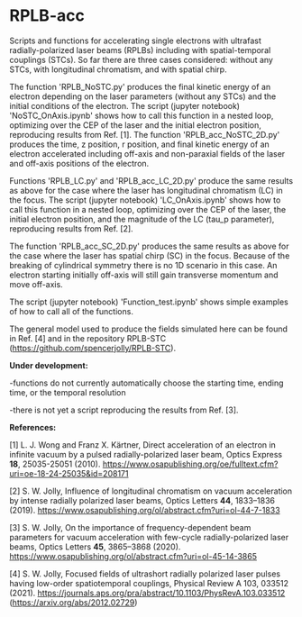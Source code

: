 # RPLB-acc
Scripts and functions for accelerating single electrons with ultrafast radially-polarized laser beams (RPLBs) including with spatial-temporal couplings (STCs). So far there are three cases considered: without any STCs, with longitudinal chromatism, and with spatial chirp.

The function 'RPLB_NoSTC.py' produces the final kinetic energy of an electron depending on the laser parameters (without any STCs) and the initial conditions of the electron. The script (jupyter notebook) 'NoSTC_OnAxis.ipynb' shows how to call this function in a nested loop, optimizing over the CEP of the laser and the initial electron position, reproducing results from Ref. [1]. The function 'RPLB_acc_NoSTC_2D.py' produces the time, z position, r position, and final kinetic energy of an electron accelerated including off-axis and non-paraxial fields of the laser and off-axis positions of the electron.

Functions 'RPLB_LC.py' and 'RPLB_acc_LC_2D.py' produce the same results as above for the case where the laser has longitudinal chromatism (LC) in the focus. The script (jupyter notebook) 'LC_OnAxis.ipynb' shows how to call this function in a nested loop, optimizing over the CEP of the laser, the initial electron position, and the magnitude of the LC (tau_p parameter), reproducing results from Ref. [2].

The function 'RPLB_acc_SC_2D.py' produces the same results as above for the case where the laser has spatial chirp (SC) in the focus. Because of the breaking of cylindrical symmetry there is no 1D scenario in this case. An electron starting initially off-axis will still gain transverse momentum and move off-axis.

The script (jupyter notebook) 'Function_test.ipynb' shows simple examples of how to call all of the functions.

The general model used to produce the fields simulated here can be found in Ref. [4] and in the repository RPLB-STC (https://github.com/spencerjolly/RPLB-STC).

<b>Under development:</b>

-functions do not currently automatically choose the starting time, ending time, or the temporal resolution

-there is not yet a script reproducing the results from Ref. [3].

<b>References:</b>

[1] L. J. Wong and Franz X. Kärtner, Direct acceleration of an electron in infinite vacuum by a pulsed radially-polarized laser beam, Optics Express <b>18</b>, 25035-25051 (2010). https://www.osapublishing.org/oe/fulltext.cfm?uri=oe-18-24-25035&id=208171

[2] S. W. Jolly, Influence of longitudinal chromatism on vacuum acceleration by intense radially polarized laser beams, Optics Letters <b>44</b>, 1833–1836 (2019). https://www.osapublishing.org/ol/abstract.cfm?uri=ol-44-7-1833

[3] S. W. Jolly, On the importance of frequency-dependent beam parameters for vacuum acceleration with few-cycle radially-polarized laser beams, Optics Letters <b>45</b>, 3865–3868 (2020). https://www.osapublishing.org/ol/abstract.cfm?uri=ol-45-14-3865 

[4] S. W. Jolly, Focused fields of ultrashort radially polarized laser pulses having low-order spatiotemporal couplings, Physical Review A 103, 033512 (2021). https://journals.aps.org/pra/abstract/10.1103/PhysRevA.103.033512 (https://arxiv.org/abs/2012.02729)
